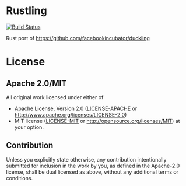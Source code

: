 # Rustling
[![Build Status](https://travis-ci.org/snipsco/rustling.svg?branch=master)](https://travis-ci.org/snipsco/rustling)


Rust port of https://github.com/facebookincubator/duckling

# License

## Apache 2.0/MIT

All original work licensed under either of
 * Apache License, Version 2.0 ([LICENSE-APACHE](LICENSE-APACHE) or http://www.apache.org/licenses/LICENSE-2.0)
 * MIT license ([LICENSE-MIT](LICENSE-MIT) or http://opensource.org/licenses/MIT)
at your option.

## Contribution

Unless you explicitly state otherwise, any contribution intentionally submitted
for inclusion in the work by you, as defined in the Apache-2.0 license, shall
be dual licensed as above, without any additional terms or conditions.
